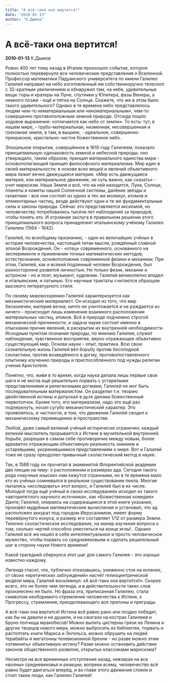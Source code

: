 ```yaml
---
title: "А всё-таки она вертится!"
date: "2010-01-13"
author: "К.Дымов"
---
```


# А всё-таки она вертится!

**2010-01-13** К.Дымов

Ровно 400 лет тому назад в Италии произошло событие, которое полностью перевернуло все человеческие представления о Вселенной. Профессор математики Падуанского университета по имени Галилео Галилей направил на небо изготовленный им собственноручно телескоп с 32-кратным увеличением и обнаружил там, на небе, удивительные вещи: горы и кратеры на Луне, спутники у Юпитера, фазы Венеры, а немного позже - ещё и пятна на Солнце. Скажете, что же в этом было такого удивительного? Однако в те времена небо представлялось людям чем-то нематериальным или «иноматериальным», чем-то совершенно противоположным земной природе. Отсюда пошло ходовое выражение: «отличается как небо от земли». То есть: тут, в нашем мире, - грубо-материальная, низменная, несовершенная и греховная земля, а там, в вышине, - идеальное, совершенно-прекрасное, кристально-чистое божественное небо.

Эпохальное открытие, совершённое в 1610 году Галилеем, показало принципиальную одинаковость земной и небесной природы; оно утверждало, таким образом, принцип материального единства мира - основополагающий принцип философского материализма. Мир един в своей материальности; в основе всех вещей и явлений объективного мира лежит вечно движущаяся материя. «Мир есть движущаяся материя, или материальное движение, не суть важно, как сказать» - учит марксизм. Наша Земля и всё, что на ней находится, Луна, Солнце, планеты и кометы нашей Солнечной системы, далёкие звёзды и галактики - все они состоят из одних и тех же молекул, атомов и элементарных частиц, везде действуют одни и те же фундаментальные силы и законы природы. Сейчас это представляется аксиомой, но человечеству потребовались тысячи лет наблюдений за природой, чтобы понять это. И огромная заслуга в правильном решении этого принципиального вопроса принадлежит итальянскому учёному Галилео Галилею (1564 - 1642).

Галилей, по всеобщему признанию, - один из величайших учёных в истории человечества, настоящий титан мысли, рождённый славной эпохой Возрождения. Он - «отец» современного, основанного на эксперименте и применении точных математических методов, естествознания, основоположник современной физики и механики. При этом, Галилей, как и всякий подлинный человек Возрождения, был разносторонне развитой личностью. Не только физик, механик и астроном - но и поэт, музыкант, художник. Галилей великолепно владел и итальянским, и латынью. Его научные трактаты считаются образцом высокого литературного стиля.

По своему мировоззрению Галилей характеризуется как механистический материалист. Он исходил из того, что мир бесконечен, материя вечна; ничто не уничтожается и не рождается из ничего - происходит лишь изменение взаимного расположения материальных частиц, атомов. Всё в природе подчинено строгой механической причинности, и задача науки состоит именно в отыскании причин явлений, в раскрытии их внутренней необходимости. Исходным пунктом познания природы, по мнению Галилея, служит наблюдение, чувственное восприятие, верно отражающее объективно существующий мир. Основа науки - опыт, практика. Всю свою сознательную жизнь Галилей вёл борьбу против бесплодной схоластики, против возведённого в догму, противопоставленного опытному изучению природы и приспособленного под нужды религии учения Аристотеля.

Понятно, что, живя в то время, когда наука делала лишь первые свои шаги и не могла ещё решительно порвать с устарелыми представлениями и религиозными догмами, Галилей не мог быть последовательным материалистом. Он разделял т.н. теорию двойственной истины и допускал в духе деизма божественный первотолчок. Кроме того, его материализм, надо это ещё раз подчеркнуть, носил сугубо механистический характер. Это проявлялось, в частности, в том, что движение Галилей сводил к механическому перемещению в пространстве.

Любой, даже самый великий учёный исторически ограничен; каждый великий мыслитель прорывается к Истине в мучительной внутренней борьбе, разрешая в самом себе противоречие между новым, более адекватно отражающим объективную реальность знанием и устаревшими, укоренившимися представлениям о мире. Вот и Галилей тоже не сразу преодолел привычный схоластический метод в науке.

Так, в 1588 году он прочитал в знаменитой Флорентийской академии две лекции на тему: о расположении и размерах ада. Сегодня такого рода «научные изыски» нам кажутся странными, но в те времена мало кто из учёных сомневался в реальном существовании пекла. Многие пытались «исследовать» этот вопрос, и Галилей был в их числе. Молодой тогда ещё учёный в своих исследованиях исходил из такого «авторитетного научного источника», как «Божественная комедия» Данте; Галилей, опираясь на содержащиеся в этой книге указания, произвёл мудрёные математические вычисления и установил, что ад расположен аккурат под городом Иерусалимом, имеет форму перевёрнутого конуса, и размер его составляет 1/12 от размера Земли. Типично схоластическое исследование, на манер изучения вопроса о том, сколько чертей способно уместиться на конце иглы!.. Однако Галилей всё же нашёл в себе интеллектуальное и просто человеческое мужество, чтобы порвать со средневековьем и сделать решительный шаг в сторону науки Нового времени!

Какой трагедией обернулся этот шаг для самого Галилея - это хорошо известно каждому.

Легенда гласит, что, публично отказавшись, униженно стоя на коленях, от своих «еретических заблуждений» насчёт гелиоцентрической модели мира, Галилей воскликнул: «А всё-таки она вертится!». Скорее всего, это не более чем легенда, и в действительности таких слов произнесено не было. Но фраза эта, приписанная Галилею, стала символом необоримого стремления человечества к Истине, к Прогрессу, стремления, преодолевающего все препоны и преграды.

А всё-таки она вертится! Истина всё равно рано или поздно победит, как бы ни давили и ни душили, и ни сжигали на кострах Галилеев и Бруно полчища мракобесов! Можно вылить цистерны грязи на Ленина и других творцов нового мира, можно выбросить из библиотек, порвать и растоптать книги Маркса и Энгельса, можно обрушить на людей терабайты и мегатонны телевизионной брехни - но разве можно этим «отменить» объективную истину? Разве можно остановить действие законов общественного развития, открытых классиками марксизма?

Несмотря на все временные отступления назад, невзирая на все «волны» средневековья и реакции, вопреки всему, человечество всё равно будет двигаться вперёд, и во главе этого движения стояли и стоят такие люди, как Галилео Галилей!